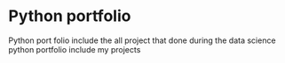 # Python portfolio 
Python port folio include the all project that done during the data science 
python portfolio include my projects

